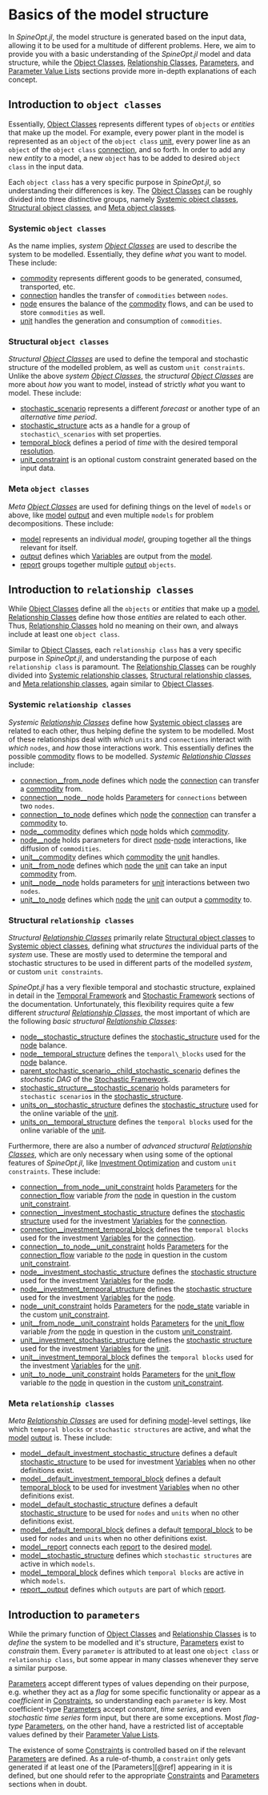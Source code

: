 # Basics of the model structure

In *SpineOpt.jl*, the model structure is generated based on the input data, allowing it to be used for a multitude of
different problems.
Here, we aim to provide you with a basic understanding of the *SpineOpt.jl* model and data structure, while the
[Object Classes](@ref), [Relationship Classes](@ref), [Parameters](@ref), and [Parameter Value Lists](@ref) sections
provide more in-depth explanations of each concept.


## Introduction to `object classes`

Essentially, [Object Classes](@ref) represents different types of `objects` or *entities* that make up the model.
For example, every power plant in the model is represented as an `object` of the `object class` [unit](@ref),
every power line as an `object` of the `object class` [connection](@ref), and so forth.
In order to add any new *entity* to a model, a new `object` has to be added to desired `object class` in the input data.

Each `object class` has a very specific purpose in *SpineOpt.jl*, so understanding their differences is key.
The [Object Classes](@ref) can be roughly divided into three distinctive groups, namely [Systemic object classes](@ref),
[Structural object classes](@ref), and [Meta object classes](@ref).

### Systemic `object classes`

As the name implies, *system [Object Classes](@ref)* are used to describe the system to be modelled.
Essentially, they define *what* you want to model.
These include:

- [commodity](@ref) represents different goods to be generated, consumed, transported, etc.
- [connection](@ref) handles the transfer of `commodities` between `nodes`.
- [node](@ref) ensures the balance of the [commodity](@ref) flows, and can be used to store `commodities` as well.
- [unit](@ref) handles the generation and consumption of `commodities`.

### Structural `object classes` 

*Structural [Object Classes](@ref)* are used to define the temporal and stochastic structure of the modelled problem, as
well as custom `unit constraints`.
Unlike the above *system [Object Classes](@ref)*, the *structural [Object Classes](@ref)* are more about *how* you
want to model, instead of strictly *what* you want to model.
These include:

- [stochastic\_scenario](@ref) represents a different *forecast* or another type of an *alternative time period*.
- [stochastic\_structure](@ref) acts as a handle for a group of `stochastic\_scenarios` with set properties.
- [temporal\_block](@ref) defines a period of *time* with the desired temporal [resolution](@ref).
- [unit\_constraint](@ref) is an optional custom constraint generated based on the input data.

### Meta `object classes`

*Meta [Object Classes](@ref)* are used for defining things on the level of `models` or above, like [model](@ref)
[output](@ref) and even multiple `models` for problem decompositions.
These include:

- [model](@ref) represents an individual *model*, grouping together all the things relevant for itself.
- [output](@ref) defines which [Variables](@ref) are output from the [model](@ref).
- [report](@ref) groups together multiple [output](@ref) `objects`.


## Introduction to `relationship classes`

While [Object Classes](@ref) define all the `objects` or *entities* that make up a [model](@ref),
[Relationship Classes](@ref) define how those *entities* are related to each other.
Thus, [Relationship Classes](@ref) hold no meaning on their own, and always include at least one `object class`. 

Similar to [Object Classes](@ref), each `relationship class` has a very specific purpose in *SpineOpt.jl*, and
understanding the purpose of each `relationship class` is paramount.
The [Relationship Classes](@ref) can be roughly divided into [Systemic relationship classes](@ref),
[Structural relationship classes](@ref), and [Meta relationship classes](@ref), again similar to [Object Classes](@ref).

### Systemic `relationship classes`

*Systemic [Relationship Classes](@ref)* define how [Systemic object classes](@ref) are related to each other,
thus helping define the system to be modelled.
Most of these relationships deal with *which* `units` and `connections` interact with *which* `nodes`, and *how* those
interactions work.
This essentially defines the possible [commodity](@ref) flows to be modelled.
*Systemic [Relationship Classes](@ref)* include:

- [connection\_\_from\_node](@ref) defines which [node](@ref) the [connection](@ref) can transfer a [commodity](@ref) from.
- [connection\_\_node\_\_node](@ref) holds [Parameters](@ref) for `connections` between two `nodes`.
- [connection\_\_to\_node](@ref) defines which [node](@ref) the [connection](@ref) can transfer a [commodity](@ref) to.
- [node\_\_commodity](@ref) defines which [node](@ref) holds which [commodity](@ref).
- [node\_\_node](@ref) holds parameters for direct [node](@ref)-[node](@ref) interactions, like diffusion of `commodities`.
- [unit\_\_commodity](@ref) defines which [commodity](@ref) the [unit](@ref) handles.
- [unit\_\_from\_node](@ref) defines which [node](@ref) the [unit](@ref) can take an input [commodity](@ref) from.
- [unit\_\_node\_\_node](@ref) holds parameters for [unit](@ref) interactions between two `nodes`.
- [unit\_\_to\_node](@ref) defines which [node](@ref) the [unit](@ref) can output a [commodity](@ref) to.

### Structural `relationship classes`

*Structural [Relationship Classes](@ref)* primarily relate [Structural object classes](@ref) to
[Systemic object classes](@ref), defining what *structures* the individual parts of the *system* use.
These are mostly used to determine the temporal and stochastic structures to be used in different parts of the
modelled *system*, or custom `unit constraints`.

*SpineOpt.jl* has a very flexible temporal and stochastic structure, explained in detail in the
[Temporal Framework](@ref) and [Stochastic Framework](@ref) sections of the documentation.
Unfortunately, this flexibility requires quite a few different *structural [Relationship Classes](@ref)*,
the most important of which are the following *basic structural [Relationship Classes](@ref)*:

- [node\_\_stochastic\_structure](@ref) defines the [stochastic\_structure](@ref) used for the [node](@ref) balance.
- [node\_\_temporal\_structure](@ref) defines the `temporal\_blocks` used for the [node](@ref) balance.
- [parent\_stochastic\_scenario\_\_child\_stochastic\_scenario](@ref) defines the *stochastic DAG* of the [Stochastic Framework](@ref).
- [stochastic\_structure\_\_stochastic\_scenario](@ref) holds parameters for `stochastic scenarios` in the [stochastic\_structure](@ref).
- [units\_on\_\_stochastic\_structure](@ref) defines the [stochastic\_structure](@ref) used for the online variable of the [unit](@ref).
- [units\_on\_\_temporal\_structure](@ref) defines the `temporal blocks` used for the online variable of the [unit](@ref).

Furthermore, there are also a number of *advanced structural [Relationship Classes](@ref)*, which are only necessary when
using some of the optional features of *SpineOpt.jl*, like [Investment Optimization](@ref) and custom `unit constraints`.
These include:

- [connection\_\_from\_node\_\_unit\_constraint](@ref) holds [Parameters](@ref) for the [connection\_flow](@ref) variable *from* the [node](@ref) in question in the custom [unit\_constraint](@ref).
- [connection\_\_investment\_stochastic\_structure](@ref) defines the [stochastic structure](@ref) used for the investment [Variables](@ref) for the [connection](@ref).
- [connection\_\_investment\_temporal\_block](@ref) defines the `temporal blocks` used for the investment [Variables](@ref) for the [connection](@ref).
- [connection\_\_to\_node\_\_unit\_constraint](@ref) holds [Parameters](@ref) for the [connection\_flow](@ref) variable *to* the [node](@ref) in question in the custom [unit\_constraint](@ref).
- [node\_\_investment\_stochastic\_structure](@ref) defines the [stochastic structure](@ref) used for the investment [Variables](@ref) for the [node](@ref).
- [node\_\_investment\_temporal\_structure](@ref) defines the [stochastic structure](@ref) used for the investment [Variables](@ref) for the [node](@ref).
- [node\_\_unit\_constraint](@ref) holds [Parameters](@ref) for the [node\_state](@ref) variable in the custom [unit\_constraint](@ref).
- [unit\_\_from\_node\_\_unit\_constraint](@ref) holds [Parameters](@ref) for the [unit\_flow](@ref) variable *from* the [node](@ref) in question in the custom [unit\_constraint](@ref).
- [unit\_\_investment\_stochastic\_structure](@ref) defines the [stochastic structure](@ref) used for the investment [Variables](@ref) for the [unit](@ref).
- [unit\_\_investment\_temporal\_block](@ref) defines the `temporal blocks` used for the investment [Variables](@ref) for the [unit](@ref).
- [unit\_\_to\_node\_\_unit\_constraint](@ref) holds [Parameters](@ref) for the [unit\_flow](@ref) variable *to* the [node](@ref) in question in the custom [unit\_constraint](@ref).

### Meta `relationship classes`

*Meta [Relationship Classes](@ref)* are used for defining [model](@ref)-level settings, like which `temporal blocks` or
`stochastic structures` are active, and what the [model](@ref) [output](@ref) is.
These include:

- [model\_\_default\_investment\_stochastic\_structure](@ref) defines a default [stochastic\_structure](@ref) to be used for investment [Variables](@ref) when no other definitions exist.
- [model\_\_default\_investment\_temporal\_block](@ref) defines a default [temporal\_block](@ref) to be used for investment [Variables](@ref) when no other definitions exist.
- [model\_\_default\_stochastic\_structure](@ref) defines a default [stochastic\_structure](@ref) to be used for `nodes` and `units` when no other definitions exist.
- [model\_\_default\_temporal\_block](@ref) defines a default [temporal\_block](@ref) to be used for `nodes` and `units` when no other definitions exist.
- [model\_\_report](@ref) connects each [report](@ref) to the desired [model](@ref).
- [model\_\_stochastic\_structure](@ref) defines which `stochastic structures` are active in which `models`.
- [model\_\_temporal\_block](@ref) defines which `temporal blocks` are active in which `models`.
- [report\_\_output](@ref) defines which `outputs` are part of which [report](@ref).


## Introduction to `parameters`

While the primary function of [Object Classes](@ref) and [Relationship Classes](@ref) is to *define* the system to be
modelled and it's structure, [Parameters](@ref) exist to *constrain* them.
Every `parameter` is attributed to at least one `object class` or `relationship class`, but some appear in many classes
whenever they serve a similar purpose.

[Parameters](@ref) accept different types of values depending on their purpose, e.g. whether they act as a *flag* for
some specific functionality or appear as a *coefficient* in [Constraints](@ref), so understanding each `parameter` is key.
Most coefficient-type [Parameters](@ref) accept *constant*, *time series*, and even *stochastic time series* form input,
but there are some exceptions.
Most *flag-type* [Parameters](@ref), on the other hand, have a restricted list of acceptable values defined by their
[Parameter Value Lists](@ref).

The existence of some [Constraints](@ref) is controlled based on if the relevant [Parameters](@ref) are
defined.
As a rule-of-thumb, a `constraint` only gets generated if at least one of the [Parameters][@ref] appearing in it is
defined, but one should refer to the appropriate [Constraints](@ref) and [Parameters](@ref) sections when in doubt.
